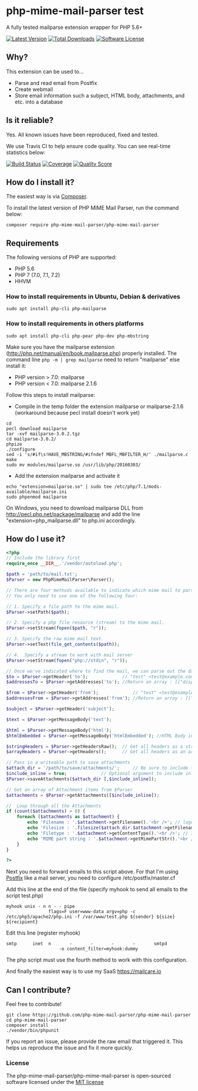 # php-mime-mail-parser test

A fully tested mailparse extension wrapper for PHP 5.6+

[![Latest Version](https://img.shields.io/packagist/v/php-mime-mail-parser/php-mime-mail-parser.svg?style=flat-square)](https://github.com/php-mime-mail-parser/php-mime-mail-parser/releases)
[![Total Downloads](https://img.shields.io/packagist/dt/php-mime-mail-parser/php-mime-mail-parser.svg?style=flat-square)](https://packagist.org/packages/php-mime-mail-parser/php-mime-mail-parser)
[![Software License](https://img.shields.io/badge/license-MIT-brightgreen.svg?style=flat-square)](LICENSE)

## Why?

This extension can be used to...
 * Parse and read email from Postfix
 * Create webmail 
 * Store email information such a subject, HTML body, attachments, and etc. into a database

## Is it reliable?

Yes. All known issues have been reproduced, fixed and tested.

We use Travis CI to help ensure code quality. You can see real-time statistics below:

[![Build Status](https://img.shields.io/travis/php-mime-mail-parser/php-mime-mail-parser/master.svg?style=flat-square)](https://travis-ci.org/php-mime-mail-parser/php-mime-mail-parser)
[![Coverage](https://img.shields.io/coveralls/php-mime-mail-parser/php-mime-mail-parser.svg?style=flat-square)](https://coveralls.io/r/php-mime-mail-parser/php-mime-mail-parser)
[![Quality Score](https://img.shields.io/scrutinizer/g/php-mime-mail-parser/php-mime-mail-parser.svg?style=flat-square)](https://scrutinizer-ci.com/g/php-mime-mail-parser/php-mime-mail-parser)

## How do I install it?

The easiest way is via [Composer](https://getcomposer.org/).

To install the latest version of PHP MIME Mail Parser, run the command below:

	composer require php-mime-mail-parser/php-mime-mail-parser

## Requirements

The following versions of PHP are supported:

* PHP 5.6
* PHP 7 (7.0, 7.1, 7.2)
* HHVM

### How to install requirements in Ubuntu, Debian & derivatives
```
sudo apt install php-cli php-mailparse
```

### How to install requirements in others platforms
```
sudo apt install php-cli php-pear php-dev php-mbstring
```

Make sure you have the mailparse extension (http://php.net/manual/en/book.mailparse.php) properly installed. The command line `php -m | grep mailparse` need to return "mailparse" else install it:
* PHP version > 7.0: mailparse
* PHP version < 7.0: mailparse 2.1.6

Follow this steps to install mailparse:

* Compile in the temp folder the extension mailparse or mailparse-2.1.6 (workaround because pecl install doesn't work yet)
```
cd
pecl download mailparse
tar -xvf mailparse-3.0.2.tgz 
cd mailparse-3.0.2/
phpize
./configure
sed -i 's/#if\s!HAVE_MBSTRING/#ifndef MBFL_MBFILTER_H/' ./mailparse.c
make
sudo mv modules/mailparse.so /usr/lib/php/20160303/
```
* Add the extension mailparse and activate it
```
echo "extension=mailparse.so" | sudo tee /etc/php/7.1/mods-available/mailparse.ini
sudo phpenmod mailparse
```

On Windows, you need to download mailparse DLL from http://pecl.php.net/package/mailparse and add the line "extension=php_mailparse.dll" to php.ini accordingly.

## How do I use it?

```php
<?php
// Include the library first
require_once __DIR__.'/vendor/autoload.php';

$path = 'path/to/mail.txt';
$Parser = new PhpMimeMailParser\Parser();

// There are four methods available to indicate which mime mail to parse.
// You only need to use one of the following four:

// 1. Specify a file path to the mime mail.
$Parser->setPath($path); 

// 2. Specify a php file resource (stream) to the mime mail.
$Parser->setStream(fopen($path, "r"));

// 3. Specify the raw mime mail text.
$Parser->setText(file_get_contents($path));

// 4.  Specify a stream to work with mail server
$Parser->setStream(fopen("php://stdin", "r"));

// Once we've indicated where to find the mail, we can parse out the data
$to = $Parser->getHeader('to');             // "test" <test@example.com>, "test2" <test2@example.com>
$addressesTo = $Parser->getAddresses('to'); //Return an array : [["display"=>"test", "address"=>"test@example.com", false],["display"=>"test2", "address"=>"test2@example.com", false]]

$from = $Parser->getHeader('from');             // "test" <test@example.com>
$addressesFrom = $Parser->getAddresses('from'); //Return an array : [["display"=>"test", "address"=>"test@example.com", "is_group"=>false]]

$subject = $Parser->getHeader('subject');

$text = $Parser->getMessageBody('text');

$html = $Parser->getMessageBody('html');
$htmlEmbedded = $Parser->getMessageBody('htmlEmbedded'); //HTML Body included data

$stringHeaders = $Parser->getHeadersRaw();	// Get all headers as a string, no charset conversion
$arrayHeaders = $Parser->getHeaders();		// Get all headers as an array, with charset conversion

// Pass in a writeable path to save attachments
$attach_dir = '/path/to/save/attachments/'; 	// Be sure to include the trailing slash
$include_inline = true;  			// Optional argument to include inline attachments (default: true)
$Parser->saveAttachments($attach_dir [,$include_inline]);

// Get an array of Attachment items from $Parser
$attachments = $Parser->getAttachments([$include_inline]);

//  Loop through all the Attachments
if (count($attachments) > 0) {
	foreach ($attachments as $attachment) {
		echo 'Filename : '.$attachment->getFilename().'<br />'; // logo.jpg
		echo 'Filesize : '.filesize($attach_dir.$attachment->getFilename()).'<br />'; // 1000
		echo 'Filetype : '.$attachment->getContentType().'<br />'; // image/jpeg
		echo 'MIME part string : '.$attachment->getMimePartStr().'<br />'; // (the whole MIME part of the attachment)
	}
}

?>
```

Next you need to forward emails to this script above. For that I'm using [Postfix](http://www.postfix.org/) like a mail server, you need to configure /etc/postfix/master.cf

Add this line at the end of the file (specify myhook to send all emails to the script test.php)
```
myhook unix - n n - - pipe
  				flags=F user=www-data argv=php -c /etc/php5/apache2/php.ini -f /var/www/test.php ${sender} ${size} ${recipient}
```

Edit this line (register myhook)
```
smtp      inet  n       -       -       -       -       smtpd
        			-o content_filter=myhook:dummy
```

The php script must use the fourth method to work with this configuration.

And finally the easiest way is to use my SaaS https://mailcare.io


## Can I contribute?

Feel free to contribute!

	git clone https://github.com/php-mime-mail-parser/php-mime-mail-parser
	cd php-mime-mail-parser
	composer install
	./vendor/bin/phpunit

If you report an issue, please provide the raw email that triggered it. This helps us reproduce the issue and fix it more quickly.

### License

The php-mime-mail-parser/php-mime-mail-parser is open-sourced software licensed under the [MIT license](http://opensource.org/licenses/MIT)
